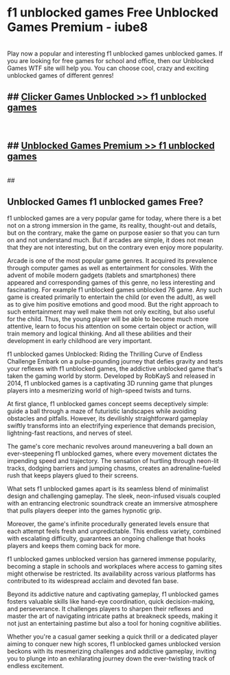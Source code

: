 # f1 unblocked games  Free Unblocked Games Premium - iube8 <br>
<br>
Play now a popular and interesting f1 unblocked games unblocked games. If you are looking for free games for school and office, then our Unblocked Games WTF site will help you. You can choose cool, crazy and exciting unblocked games of different genres!


## ##  [Clicker Games Unblocked >> f1 unblocked games](http://freeplayer.one?title=f1_unblocked_games&ref=UGames)
  <br>

##  ## [Unblocked Games Premium >> f1 unblocked games](http://freeplayer.one?title=f1_unblocked_games&ref=UGames)
  <br>
  ##



## Unblocked Games f1 unblocked games Free?

f1 unblocked games are a very popular game for today, where there is a bet not on a strong immersion in the game, its reality, thought-out and details, but on the contrary, make the game on purpose easier so that you can turn on and not understand much. But if arcades are simple, it does not mean that they are not interesting, but on the contrary even enjoy more popularity.

Arcade is one of the most popular game genres. It acquired its prevalence through computer games as well as entertainment for consoles. With the advent of mobile modern gadgets (tablets and smartphones) there appeared and corresponding games of this genre, no less interesting and fascinating. For example f1 unblocked games unblocked 76 game. Any such game is created primarily to entertain the child (or even the adult), as well as to give him positive emotions and good mood. But the right approach to such entertainment may well make them not only exciting, but also useful for the child. Thus, the young player will be able to become much more attentive, learn to focus his attention on some certain object or action, will train memory and logical thinking. And all these abilities and their development in early childhood are very important.

f1 unblocked games Unblocked: Riding the Thrilling Curve of Endless Challenge
Embark on a pulse-pounding journey that defies gravity and tests your reflexes with f1 unblocked games, the addictive unblocked game that's taken the gaming world by storm. Developed by RobKayS and released in 2014, f1 unblocked games is a captivating 3D running game that plunges players into a mesmerizing world of high-speed twists and turns.

At first glance, f1 unblocked games concept seems deceptively simple: guide a ball through a maze of futuristic landscapes while avoiding obstacles and pitfalls. However, its devilishly straightforward gameplay swiftly transforms into an electrifying experience that demands precision, lightning-fast reactions, and nerves of steel.

The game's core mechanic revolves around maneuvering a ball down an ever-steepening f1 unblocked games, where every movement dictates the impending speed and trajectory. The sensation of hurtling through neon-lit tracks, dodging barriers and jumping chasms, creates an adrenaline-fueled rush that keeps players glued to their screens.

What sets f1 unblocked games apart is its seamless blend of minimalist design and challenging gameplay. The sleek, neon-infused visuals coupled with an entrancing electronic soundtrack create an immersive atmosphere that pulls players deeper into the games hypnotic grip.

Moreover, the game's infinite procedurally generated levels ensure that each attempt feels fresh and unpredictable. This endless variety, combined with escalating difficulty, guarantees an ongoing challenge that hooks players and keeps them coming back for more.

f1 unblocked games unblocked version has garnered immense popularity, becoming a staple in schools and workplaces where access to gaming sites might otherwise be restricted. Its availability across various platforms has contributed to its widespread acclaim and devoted fan base.

Beyond its addictive nature and captivating gameplay, f1 unblocked games fosters valuable skills like hand-eye coordination, quick decision-making, and perseverance. It challenges players to sharpen their reflexes and master the art of navigating intricate paths at breakneck speeds, making it not just an entertaining pastime but also a tool for honing cognitive abilities.

Whether you're a casual gamer seeking a quick thrill or a dedicated player aiming to conquer new high scores, f1 unblocked games unblocked version beckons with its mesmerizing challenges and addictive gameplay, inviting you to plunge into an exhilarating journey down the ever-twisting track of endless excitement.